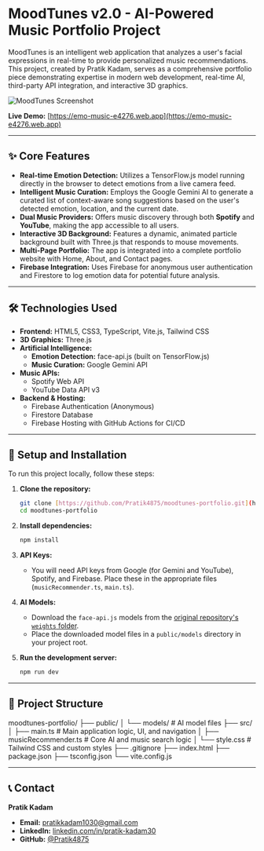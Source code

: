 # MoodTunes v2.0 - AI-Powered Music Portfolio Project

MoodTunes is an intelligent web application that analyzes a user's facial expressions in real-time to provide personalized music recommendations. This project, created by Pratik Kadam, serves as a comprehensive portfolio piece demonstrating expertise in modern web development, real-time AI, third-party API integration, and interactive 3D graphics.

![MoodTunes Screenshot](https://i.imgur.com/your-screenshot-url.png) <!-- You can add a screenshot URL here later -->

**Live Demo:** [https://emo-music-e4276.web.app](https://emo-music-e4276.web.app)

---

## ✨ Core Features

-   **Real-time Emotion Detection:** Utilizes a TensorFlow.js model running directly in the browser to detect emotions from a live camera feed.
-   **Intelligent Music Curation:** Employs the Google Gemini AI to generate a curated list of context-aware song suggestions based on the user's detected emotion, location, and the current date.
-   **Dual Music Providers:** Offers music discovery through both **Spotify** and **YouTube**, making the app accessible to all users.
-   **Interactive 3D Background:** Features a dynamic, animated particle background built with Three.js that responds to mouse movements.
-   **Multi-Page Portfolio:** The app is integrated into a complete portfolio website with Home, About, and Contact pages.
-   **Firebase Integration:** Uses Firebase for anonymous user authentication and Firestore to log emotion data for potential future analysis.

---

## 🛠️ Technologies Used

-   **Frontend:** HTML5, CSS3, TypeScript, Vite.js, Tailwind CSS
-   **3D Graphics:** Three.js
-   **Artificial Intelligence:**
    -   **Emotion Detection:** face-api.js (built on TensorFlow.js)
    -   **Music Curation:** Google Gemini API
-   **Music APIs:**
    -   Spotify Web API
    -   YouTube Data API v3
-   **Backend & Hosting:**
    -   Firebase Authentication (Anonymous)
    -   Firestore Database
    -   Firebase Hosting with GitHub Actions for CI/CD

---

## 🚀 Setup and Installation

To run this project locally, follow these steps:

1.  **Clone the repository:**
    ```bash
    git clone [https://github.com/Pratik4875/moodtunes-portfolio.git](https://github.com/Pratik4875/moodtunes-portfolio.git)
    cd moodtunes-portfolio
    ```

2.  **Install dependencies:**
    ```bash
    npm install
    ```

3.  **API Keys:**
    -   You will need API keys from Google (for Gemini and YouTube), Spotify, and Firebase. Place these in the appropriate files (`musicRecommender.ts`, `main.ts`).

4.  **AI Models:**
    -   Download the `face-api.js` models from the [original repository's `weights` folder](https://github.com/justadudewhohacks/face-api.js/tree/master/weights).
    -   Place the downloaded model files in a `public/models` directory in your project root.

5.  **Run the development server:**
    ```bash
    npm run dev
    ```

---

## 📂 Project Structure


moodtunes-portfolio/
├── public/
│   └── models/         # AI model files
├── src/
│   ├── main.ts         # Main application logic, UI, and navigation
│   ├── musicRecommender.ts # Core AI and music search logic
│   └── style.css       # Tailwind CSS and custom styles
├── .gitignore
├── index.html
├── package.json
├── tsconfig.json
└── vite.config.js


---

## 📞 Contact

**Pratik Kadam**
-   **Email:** [pratikkadam1030@gmail.com](mailto:pratikkadam1030@gmail.com)
-   **LinkedIn:** [linkedin.com/in/pratik-kadam30](https://www.linkedin.com/in/pratik-kadam30)
-   **GitHub:** [@Pratik4875](https://github.com/Pratik4875)

